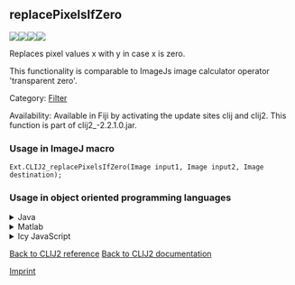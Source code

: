 ## replacePixelsIfZero
<img src="images/mini_empty_logo.png"/><img src="images/mini_clij2_logo.png"/><img src="images/mini_empty_logo.png"/><img src="images/mini_empty_logo.png"/>

Replaces pixel values x with y in case x is zero.

This functionality is comparable to ImageJs image calculator operator 'transparent zero'.

Category: [Filter](https://clij.github.io/clij2-docs/reference__filter)

Availability: Available in Fiji by activating the update sites clij and clij2.
This function is part of clij2_-2.2.1.0.jar.

### Usage in ImageJ macro
```
Ext.CLIJ2_replacePixelsIfZero(Image input1, Image input2, Image destination);
```


### Usage in object oriented programming languages



<details>

<summary>
Java
</summary>
<pre class="highlight">// init CLIJ and GPU
import net.haesleinhuepf.clij2.CLIJ2;
import net.haesleinhuepf.clij.clearcl.ClearCLBuffer;
CLIJ2 clij2 = CLIJ2.getInstance();

// get input parameters
ClearCLBuffer input1 = clij2.push(input1ImagePlus);
ClearCLBuffer input2 = clij2.push(input2ImagePlus);
destination = clij2.create(input1);
</pre>

<pre class="highlight">
// Execute operation on GPU
clij2.replacePixelsIfZero(input1, input2, destination);
</pre>

<pre class="highlight">
// show result
destinationImagePlus = clij2.pull(destination);
destinationImagePlus.show();

// cleanup memory on GPU
clij2.release(input1);
clij2.release(input2);
clij2.release(destination);
</pre>

</details>



<details>

<summary>
Matlab
</summary>
<pre class="highlight">% init CLIJ and GPU
clij2 = init_clatlab();

% get input parameters
input1 = clij2.pushMat(input1_matrix);
input2 = clij2.pushMat(input2_matrix);
destination = clij2.create(input1);
</pre>

<pre class="highlight">
% Execute operation on GPU
clij2.replacePixelsIfZero(input1, input2, destination);
</pre>

<pre class="highlight">
% show result
destination = clij2.pullMat(destination)

% cleanup memory on GPU
clij2.release(input1);
clij2.release(input2);
clij2.release(destination);
</pre>

</details>



<details>

<summary>
Icy JavaScript
</summary>
<pre class="highlight">// init CLIJ and GPU
importClass(net.haesleinhuepf.clicy.CLICY);
importClass(Packages.icy.main.Icy);

clij2 = CLICY.getInstance();

// get input parameters
input1_sequence = getSequence();
input1 = clij2.pushSequence(input1_sequence);
input2_sequence = getSequence();
input2 = clij2.pushSequence(input2_sequence);
destination = clij2.create(input1);
</pre>

<pre class="highlight">
// Execute operation on GPU
clij2.replacePixelsIfZero(input1, input2, destination);
</pre>

<pre class="highlight">
// show result
destination_sequence = clij2.pullSequence(destination)
Icy.addSequence(destination_sequence);
// cleanup memory on GPU
clij2.release(input1);
clij2.release(input2);
clij2.release(destination);
</pre>

</details>



[Back to CLIJ2 reference](https://clij.github.io/clij2-docs/reference)
[Back to CLIJ2 documentation](https://clij.github.io/clij2-docs)

[Imprint](https://clij.github.io/imprint)
